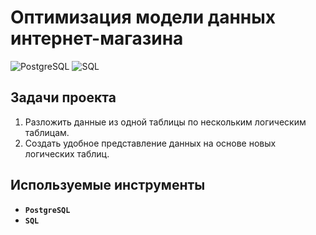 # **Оптимизация модели данных интернет-магазина**

![PostgreSQL](https://img.shields.io/badge/-PostgreSQL-salad)
![SQL](https://img.shields.io/badge/-SQL-pink)

## **Задачи проекта**

1. Разложить данные из одной таблицы по нескольким логическим таблицам.
2. Создать удобное представление данных на основе новых логических таблиц.

## **Используемые инструменты**

- **`PostgreSQL`**
- **`SQL`**


